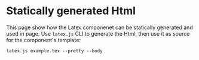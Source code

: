# Statically generated Html

This page show how the Latex componenet can be statically generated and used in page.
Use `latex.js` CLI to generate the Html, then use it as source for the component's template:
```shell
latex.js example.tex --pretty --body
```
